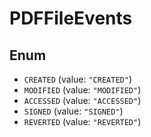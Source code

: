 # PDFFileEvents

## Enum

* `CREATED` (value: `"CREATED"`)
* `MODIFIED` (value: `"MODIFIED"`)
* `ACCESSED` (value: `"ACCESSED"`)
* `SIGNED` (value: `"SIGNED"`)
* `REVERTED` (value: `"REVERTED"`)
